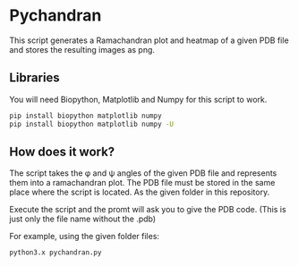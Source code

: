 # Pychandran

This script generates a Ramachandran plot and heatmap of a given PDB file and stores the resulting images as png.

## Libraries
You will need Biopython, Matplotlib and Numpy for this script to work.

```bash
pip install biopython matplotlib numpy
pip install biopython matplotlib numpy -U
```

## How does it work?
The script takes the φ and ψ angles of the given PDB file and represents them into a ramachandran plot.
The PDB file must be stored in the same place where the script is located. As the given folder in this repository.

Execute the script and the promt will ask you to give the PDB code. (This is just only the file name without the .pdb)

For example, using the given folder files:
```bash
python3.x pychandran.py
```
